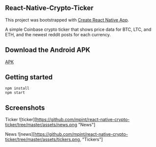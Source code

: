 ## React-Native-Crypto-Ticker
This project was bootstrapped with [Create React Native App](https://github.com/react-community/create-react-native-app).

A simple Coinbase crypto ticker that shows price data for BTC, LTC, and ETH, and the newest reddit posts for each currency.

## Download the Android APK

   [APK](https://exp-shell-app-assets.s3-us-west-1.amazonaws.com/android%2F%40mpint%2Fcryptoticker-db59d384-31d5-11e7-9ad4-0a580a780517-signed.apk)

## Getting started

```
npm install
npm start
```

## Screenshots

Ticker
![ticker][https://github.com/mpint/react-native-crypto-ticker/tree/master/assets/news.png "News"]

News
![news][https://github.com/mpint/react-native-crypto-ticker/tree/master/assets/tickers.png, "Tickers"]